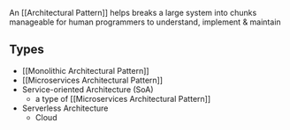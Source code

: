 An [[Architectural Pattern]] helps breaks a large system into chunks manageable for human programmers to understand, implement & maintain

## Types
- [[Monolithic Architectural Pattern]]
- [[Microservices Architectural Pattern]]
- Service-oriented Architecture (SoA)
	- a type of [[Microservices Architectural Pattern]]
- Serverless Architecture
	- Cloud